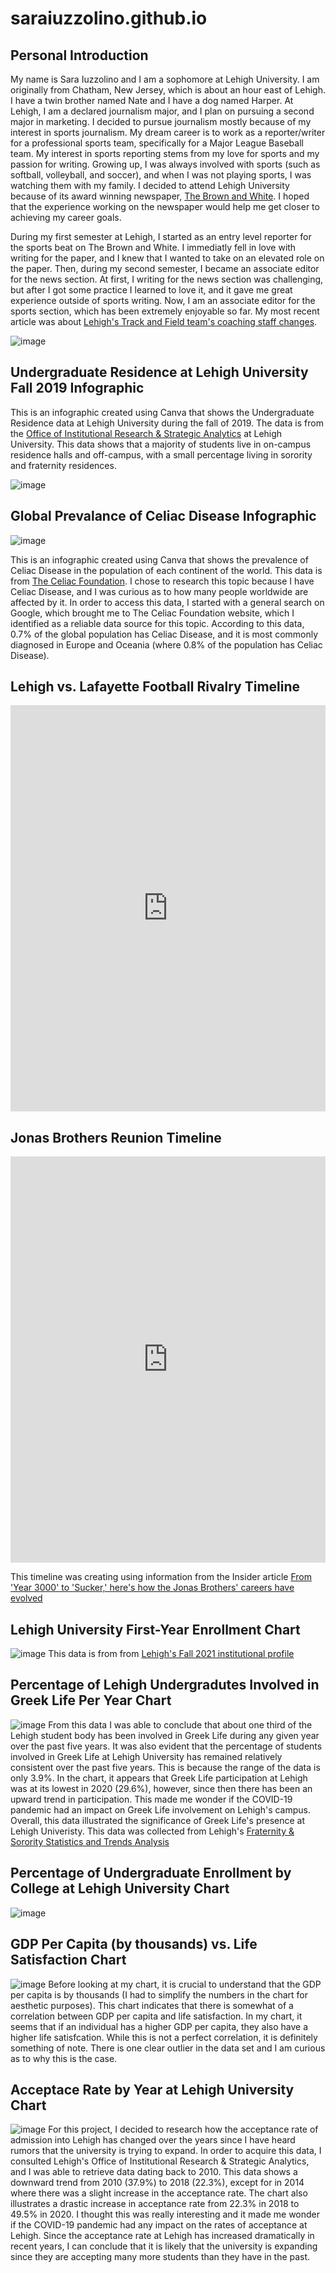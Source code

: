 # saraiuzzolino.github.io
## Personal Introduction

  My name is Sara Iuzzolino and I am a sophomore at Lehigh University. I am originally from Chatham, New Jersey, which is about an hour east of Lehigh. I have a twin brother named Nate and I have a dog named Harper. At Lehigh, I am a declared journalism major, and I plan on pursuing a second major in marketing. I decided to pursue journalism mostly because of my interest in sports journalism. My dream career is to work as a reporter/writer for a professional sports team, specifically for a Major League Baseball team. My interest in sports reporting stems from my love for sports and my passion for writing. Growing up, I was always involved with sports (such as softball, volleyball, and soccer), and when I was not playing sports, I was watching them with my family. I decided to attend Lehigh University because of its award winning newspaper, [The Brown and White](https://thebrownandwhite.com/). I hoped that the experience working on the newspaper would help me get closer to achieving my career goals. 

During my first semester at Lehigh, I started as an entry level reporter for the sports beat on The Brown and White. I immediatly fell in love with writing for the paper, and I knew that I wanted to take on an elevated role on the paper. Then, during my second semester, I became an associate editor for the news section. At first, I writing for the news section was challenging, but after I got some practice I learned to love it, and it gave me great experience outside of sports writing. Now, I am an associate editor for the sports section, which has been extremely enjoyable so far. My most recent article was about [Lehigh's Track and Field team's coaching staff changes](https://thebrownandwhite.com/2022/09/07/track-and-field-teams-make-significant-changes-to-coaching-staff/). 

![image](https://thebrownandwhite.com/wp-content/uploads/2022/03/Headshot-612x1078.jpeg)

## Undergraduate Residence at Lehigh University Fall 2019 Infographic
This is an infographic created using Canva that shows the Undergraduate Residence data at Lehigh University during the fall of 2019. The data is from the [Office of Institutional Research & Strategic Analytics](https://oirsa.lehigh.edu/sites/oirsa.lehigh.edu/files/LUprofile_2019.pdf) at Lehigh University. This data shows that a majority of students live in on-campus residence halls and off-campus, with a small percentage living in sorority and fraternity residences. 

![image](https://github.com/saraiuzzolino/saraiuzzolino.github.io/blob/main/infographic%20in%20class%20.png?raw=truez)

##  Global Prevalance of Celiac Disease Infographic 

![image](https://github.com/saraiuzzolino/saraiuzzolino.github.io/blob/main/Celiac%20Infographic%20.png?raw=true) 

This is an infographic created using Canva that shows the prevalence of Celiac Disease in the population of each continent of the world. This data is from [The Celiac Foundation](https://celiac.org/about-the-foundation/featured-news/2018/08/global-prevalence-of-celiac-disease/#:~:text=The%20results%20of%20the%20meta,0.8%25%20in%20Europe%20and%20Oceania.). I chose to research this topic because I have Celiac Disease, and I was curious as to how many people worldwide are affected by it. In order to access this data, I started with a general search on Google, which brought me to The Celiac Foundation website, which I identified as a reliable data source for this topic. According to this data, 0.7% of the global population has Celiac Disease, and it is most commonly diagnosed in Europe and Oceania (where 0.8% of the population has Celiac Disease). 

## Lehigh vs. Lafayette Football Rivalry Timeline

<iframe src='https://cdn.knightlab.com/libs/timeline3/latest/embed/index.html?source=1oiZ4cr4fWUUjfu40gY7itcwJKffKX1IIXfEX7biojCU&font=Default&lang=en&initial_zoom=2&height=650' width='100%' height='650' webkitallowfullscreen mozallowfullscreen allowfullscreen frameborder='0'></iframe> 

## Jonas Brothers Reunion Timeline
<iframe src='https://cdn.knightlab.com/libs/timeline3/latest/embed/index.html?source=1j_Hvm18-DHj3kxPDzREsoAKrNIimILo2mdzQAEB14Cs&font=Default&lang=en&initial_zoom=2&height=650' width='100%' height='650' webkitallowfullscreen mozallowfullscreen allowfullscreen frameborder='0'></iframe>

This timeline was creating using information from the Insider article [From 'Year 3000' to 'Sucker,' here's how the Jonas Brothers' careers have evolved](https://www.insider.com/the-jonas-brothers-career-timeline-2019-3)

## Lehigh University First-Year Enrollment Chart 
![image](https://github.com/saraiuzzolino/saraiuzzolino.github.io/blob/main/First-Year_Undergraduate_Enrollment_By_College_at_Lehigh_University_Undergraduate_Enrollment__chartbuilder.png?raw=true)
This data is from from [Lehigh's Fall 2021 institutional profile](https://oirsa.lehigh.edu/sites/oirsa.lehigh.edu/files/LUprofile_2021.pdf) 
## Percentage of Lehigh Undergradutes Involved in Greek Life Per Year Chart 
![image](https://github.com/saraiuzzolino/saraiuzzolino.github.io/blob/main/Percentage_of_Undergraduate_Students_Involved_in_Greek_Life_at_Lehigh_Percentage_of_Greek_Undergraduates__chartbuilder%20(1).png?raw=true)
  From this data I was able to conclude that about one third of the Lehigh student body has been involved in Greek Life during any given year over the past five years. It was also evident that the percentage of students involved in Greek Life at Lehigh University has remained relatively consistent over the past five years. This is because the range of the data is only 3.9%. In the chart, it appears that Greek Life participation at Lehigh was at its lowest in 2020 (29.6%), however, since then there has been an upward trend in participation. This made me wonder if the COVID-19 pandemic had an impact on Greek Life involvement on Lehigh's campus. Overall, this data illustrated the significance of Greek Life's presence at Lehigh Univeristy. This data was collected from Lehigh's [Fraternity & Sorority Statistics and Trends Analysis](https://studentaffairs.lehigh.edu/sites/studentaffairs.lehigh.edu/files/offices/ofsa/docs/trendanalysis/Statistics%20and%20Trend%20Report%20S22.pdf)   
  
  ##  Percentage of Undergraduate Enrollment by College at Lehigh University Chart 
  ![image](https://github.com/saraiuzzolino/saraiuzzolino.github.io/blob/main/Percentage_of_Undergraduate_Enrollment_by_College_at_Lehigh_University__Arts_and_Sciences__Business__Engineering_chartbuilder%20(1).png?raw=true)
  ## GDP Per Capita (by thousands) vs. Life Satisfaction Chart 
  ![image](https://github.com/saraiuzzolino/saraiuzzolino.github.io/blob/main/GDP_Per_Capita_(by_thousands)_vs._Life_Satisfaction__Life_satisfaction_in_Cantril_Ladder_(World_Happiness_Report_2019)_chartbuilder.png?raw=true)
  Before looking at my chart, it is crucial to understand that the GDP per capita is by thousands (I had to simplify the numbers in the chart for aesthetic purposes). This chart indicates that there is somewhat of a correlation between GDP per capita and life satisfaction. In my chart, it seems that if an individual has a higher GDP per capita, they also have a higher life satisfcation. While this is not a perfect correlation, it is definitely something of note. There is one clear outlier in the data set and I am curious as to why this is the case. 
## Acceptace Rate by Year at Lehigh University Chart 
![image](https://github.com/saraiuzzolino/saraiuzzolino.github.io/blob/main/Acceptance_Rate_by_Year_at_Lehigh_University__Acceptance_Rate__chartbuilder%20(1).png?raw=true)
For this project, I decided to research how the acceptance rate of admission into Lehigh has changed over the years since I have heard rumors that the university is trying to expand. In order to acquire this data, I consulted Lehigh's Office of Institutional Research & Strategic Analytics, and I was able to retrieve data dating back to 2010. This data shows a downward trend from 2010 (37.9%) to 2018 (22.3%), except for in 2014 where there was a slight increase in the acceptance rate. The chart also illustrates a drastic increase in acceptance rate from 22.3% in 2018 to 49.5% in 2020. I thought this was really interesting and it made me wonder if the COVID-19 pandemic had any impact on the rates of acceptance at Lehigh. Since the acceptance rate at Lehigh has increased dramatically in recent years, I can conclude that it is likely that the university is expanding since they are accepting many more students than they have in the past. 
